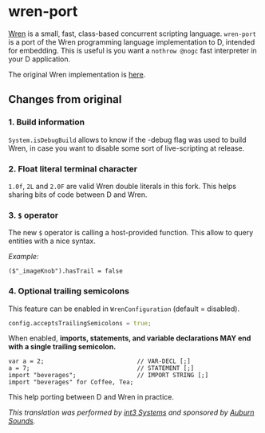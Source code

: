 # wren-port

[Wren](https://wren.io/) is a small, fast, class-based concurrent scripting language.
`wren-port` is a port of the Wren programming language implementation to D, intended for embedding. This is useful is you want a `nothrow @nogc` fast interpreter in your D application.

The original Wren implementation is [here](https://github.com/wren-lang).


## Changes from original


### 1. Build information

`System.isDebugBuild` allows to know if the -debug flag was used to build Wren, in case you want to disable some sort of live-scripting at release.

### 2. Float literal terminal character

`1.0f`, `2L` and `2.0F` are valid Wren double literals in this fork.
This helps sharing bits of code between D and Wren.


### 3. `$` operator

The new `$` operator is calling a host-provided function.
This allow to query entities with a nice syntax.

_Example:_
```wren
($"_imageKnob").hasTrail = false
```


### 4. Optional trailing semicolons

This feature can be enabled in `WrenConfiguration` (default = disabled).

```d
config.acceptsTrailingSemicolons = true;
```

When enabled, **imports, statements, and variable declarations MAY end with a single trailing semicolon.**

```wren
var a = 2;                          // VAR-DECL [;]
a = 7;                              // STATEMENT [;]
import "beverages";                 // IMPORT STRING [;]
import "beverages" for Coffee, Tea;
```

This help porting between D and Wren in practice.



_This translation was performed by [int3 Systems](https://0xcc.pw/) and sponsored by [Auburn Sounds](https://www.auburnsounds.com)._